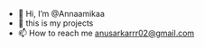 - 👋 Hi, I’m @Annaamikaa
- 👀 this is my projects 
- 📫 How to reach me anusarkarrr02@gmail.com

<!---
Annaamikaa/Annaamikaa is a ✨ special ✨ repository because its `README.md` (this file) appears on your GitHub profile.
You can click the Preview link to take a look at your changes.
--->
